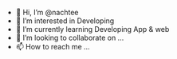 - 👋 Hi, I’m @nachtee
- 👀 I’m interested in Developing 
- 🌱 I’m currently learning Developing App & web
- 💞️ I’m looking to collaborate on ...
- 📫 How to reach me ...

<!---
nachtee/nachtee is a ✨ special ✨ repository because its `README.md` (this file) appears on your GitHub profile.
You can click the Preview link to take a look at your changes.
--->
